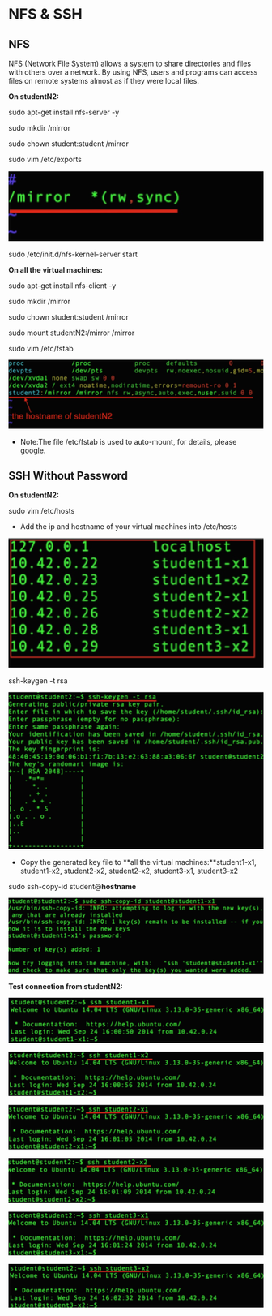 # NFS & SSH

## NFS

NFS \(Network File System\) allows a system to share directories and files with others over a network. By using NFS, users and programs can access files on remote systems almost as if they were local files.

**On studentN2:**

sudo apt-get install nfs-server -y

sudo mkdir /mirror

sudo chown student:student /mirror

sudo vim /etc/exports

 

![](https://raw.githubusercontent.com/congqiyuan/tutorial/master/mpich_cluster/3.png)

  
 sudo /etc/init.d/nfs-kernel-server start



**On all the virtual machines:**

sudo apt-get install nfs-client -y

sudo mkdir /mirror

sudo chown student:student /mirror

sudo mount studentN2:/mirror /mirror

sudo vim /etc/fstab

![](https://raw.githubusercontent.com/congqiyuan/tutorial/master/mpich_cluster/4.png)

* Note:The file /etc/fstab is used to auto-mount, for details, please google.

## SSH Without Password

**On studentN2:**

sudo vim /etc/hosts

* Add the ip and hostname of your virtual machines into /etc/hosts

![](https://raw.githubusercontent.com/congqiyuan/tutorial/master/mpich_cluster/5.png)

ssh-keygen -t rsa

![](https://raw.githubusercontent.com/congqiyuan/tutorial/master/mpich_cluster/6.png)

* Copy the generated key file to **all the virtual machines:**student1-x1, student1-x2, student2-x2, student2-x2, student3-x1, student3-x2

sudo ssh-copy-id student@**hostname**

![](https://raw.githubusercontent.com/congqiyuan/tutorial/master/mpich_cluster/7.png)

**Test connection from studentN2:**

![](https://raw.githubusercontent.com/congqiyuan/tutorial/master/mpich_cluster/8.png)

![](https://raw.githubusercontent.com/congqiyuan/tutorial/master/mpich_cluster/9.png)

![](https://raw.githubusercontent.com/congqiyuan/tutorial/master/mpich_cluster/10.png)

![](https://raw.githubusercontent.com/congqiyuan/tutorial/master/mpich_cluster/11.png)

![](https://raw.githubusercontent.com/congqiyuan/tutorial/master/mpich_cluster/12.png)

![](https://raw.githubusercontent.com/congqiyuan/tutorial/master/mpich_cluster/13.png)

